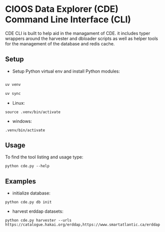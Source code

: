 
# CIOOS Data Explorer (CDE) Command Line Interface (CLI)

CDE CLI is built to help aid in the managament of CDE. it includes typer
wrappers around the harvester and dbloader scripts as well as helper tools for
the management of the database and redis cache.

## Setup

- Setup Python virtual env and install Python modules:

```bash

uv venv

uv sync

```

- Linux:

`source .venv/bin/activate`

- windows:

`.venv/bin/activate`

## Usage

To find the tool listing and usage type:

`python cde.py --help`

## Examples

- initialize database:

`python cde.py db init`

- harvest erddap datasets:

`python cde.py harvester --urls https://catalogue.hakai.org/erddap,https://www.smartatlantic.ca/erddap`
